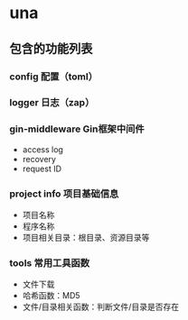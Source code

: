 # una

## 包含的功能列表

### config 配置（toml）

### logger 日志（zap）

### gin-middleware Gin框架中间件
* access log
* recovery
* request ID

### project info 项目基础信息
* 项目名称
* 程序名称
* 项目相关目录：根目录、资源目录等

### tools 常用工具函数
* 文件下载
* 哈希函数：MD5
* 文件/目录相关函数：判断文件/目录是否存在
